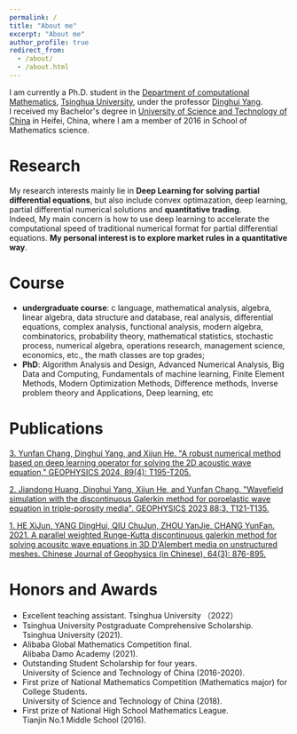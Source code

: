 ```yaml
---
permalink: /
title: "About me"
excerpt: "About me"
author_profile: true
redirect_from: 
  - /about/
  - /about.html
---
```


I am currently a Ph.D. student in the [Department of computational Mathematics](https://math.tsinghua.edu.cn/), [Tsinghua University](https://www.tsinghua.edu.cn/), under the professor [Dinghui Yang](https://www.researchgate.net/profile/Dinghui-Yang). <br>
I received my Bachelor's degree in [University of Science and Technology of China](http://www.ustc.edu.cn/
) in Heifei, China, where I am a member of 2016 in School of Mathematics science. 

# Research
My research interests mainly lie in **Deep Learning for solving partial differential equations**, but also include convex optimazation, deep learning, partial differential numerical solutions and **quantitative trading**. <br>
Indeed, My main concern is how to use deep learning to accelerate the computational speed of traditional numerical format for partial differential equations. **My personal interest is to explore market rules in a quantitative way**.

# Course
* **undergraduate course**: c language, mathematical analysis, algebra, linear algebra, data structure and database, real analysis, differential equations, complex analysis, functional analysis, modern algebra, combinatorics, probability theory, mathematical statistics, stochastic process, numerical algebra, operations research, management science, economics, etc., the math classes are top grades;
* **PhD**: Algorithm Analysis and Design, Advanced Numerical Analysis, Big Data and Computing, Fundamentals of machine learning, Finite Element Methods, Modern Optimization Methods, Difference methods, Inverse problem theory and Applications, Deep learning, etc

# Publications
[3. Yunfan Chang, Dinghui Yang, and Xijun He. "A robust numerical method based on deep learning operator for solving the 2D acoustic wave equation," GEOPHYSICS 2024, 89(4): T195-T205.](https://library.seg.org/doi/abs/10.1190/geo2023-0622.1)

[2. Jiandong Huang, Dinghui Yang, Xijun He, and Yunfan Chang. "Wavefield simulation with the discontinuous Galerkin method for poroelastic wave equation in triple-porosity media". GEOPHYSICS 2023 88:3, T121-T135.](https://library.seg.org/doi/10.1190/geo2022-0497.1)

[1. HE XiJun, YANG DingHui, QIU ChuJun, ZHOU YanJie, CHANG YunFan. 2021. A parallel weighted Runge-Kutta discontinuous galerkin method for solving acousitc wave equations in 3D D'Alembert media on unstructured meshes. Chinese Journal of Geophysics (in Chinese), 64(3): 876-895.](http://en.dzkx.org/article/doi/10.6038/cjg2021O0226)

# Honors and Awards
* Excellent teaching assistant. Tsinghua University （2022）
* Tsinghua University Postgraduate Comprehensive Scholarship. <br> Tsinghua University (2021).
* Alibaba Global Mathematics Competition final. <br> Alibaba Damo Academy (2021).
* Outstanding Student Scholarship for four years. <br> University of Science and Technology of China (2016-2020).
* First prize of National Mathematics Competition (Mathematics major) for College Students. <br> University of Science and Technology of China (2018).
* First prize of National High School Mathematics League. <br> Tianjin No.1 Middle School (2016).
